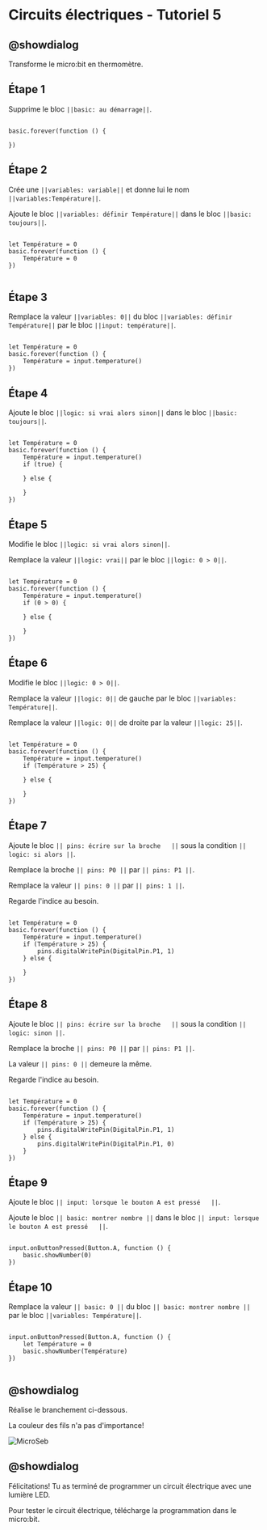 # Circuits électriques - Tutoriel 5

## @showdialog

Transforme le micro:bit en thermomètre.

## Étape 1

Supprime le bloc ``||basic: au démarrage||``.

```blocks

basic.forever(function () {
	
})

```

## Étape 2

Crée une ``||variables: variable||`` et donne lui le nom ``||variables:Température||``.

Ajoute le bloc ``||variables: définir Température||`` dans le bloc ``||basic: toujours||``.

```blocks

let Température = 0
basic.forever(function () {
    Température = 0
})


```

## Étape 3

Remplace la valeur  ``||variables: 0||`` du bloc ``||variables: définir Température||`` par le bloc ``||input: température||``.

```blocks

let Température = 0
basic.forever(function () {
    Température = input.temperature()
})

```

## Étape 4

Ajoute le bloc  ``||logic: si vrai alors sinon||`` dans le bloc ``||basic: toujours||``.

```blocks

let Température = 0
basic.forever(function () {
    Température = input.temperature()
    if (true) {
    	
    } else {
    	
    }
})

```

## Étape 5

Modifie le bloc ``||logic: si vrai alors sinon||``.

Remplace la valeur ``||logic: vrai||`` par le bloc ``||logic: 0 > 0||``.

```blocks

let Température = 0
basic.forever(function () {
    Température = input.temperature()
    if (0 > 0) {
    	
    } else {
    	
    }
})

```

## Étape 6

Modifie le bloc ``||logic: 0 > 0||``.

Remplace la valeur ``||logic: 0||`` de gauche par le bloc ``||variables: Température||``.

Remplace la valeur ``||logic: 0||`` de droite par la valeur ``||logic: 25||``.

```blocks

let Température = 0
basic.forever(function () {
    Température = input.temperature()
    if (Température > 25) {
    	
    } else {
    	
    }
})

```

## Étape 7

Ajoute le bloc ``|| pins: écrire sur la broche   ||`` sous la condition ``|| logic: si alors ||``. 

Remplace la broche ``|| pins: P0 ||`` par ``|| pins: P1 ||``.

Remplace la valeur ``|| pins: 0 ||`` par ``|| pins: 1 ||``.

Regarde l'indice au besoin.

```blocks

let Température = 0
basic.forever(function () {
    Température = input.temperature()
    if (Température > 25) {
        pins.digitalWritePin(DigitalPin.P1, 1)
    } else {
    	
    }
})

```

## Étape 8

Ajoute le bloc ``|| pins: écrire sur la broche   ||`` sous la condition ``|| logic: sinon ||``. 

Remplace la broche ``|| pins: P0 ||`` par ``|| pins: P1 ||``.

La valeur ``|| pins: 0 ||`` demeure la même.

Regarde l'indice au besoin.

```blocks

let Température = 0
basic.forever(function () {
    Température = input.temperature()
    if (Température > 25) {
        pins.digitalWritePin(DigitalPin.P1, 1)
    } else {
        pins.digitalWritePin(DigitalPin.P1, 0)
    }
})

```

## Étape 9

Ajoute le bloc ``|| input: lorsque le bouton A est pressé   ||``. 

Ajoute le bloc ``|| basic: montrer nombre ||`` dans le bloc ``|| input: lorsque le bouton A est pressé   ||``.

```blocks

input.onButtonPressed(Button.A, function () {
    basic.showNumber(0)
})

```

## Étape 10

Remplace la valeur ``|| basic: 0 ||`` du bloc ``|| basic: montrer nombre ||`` par le bloc ``||variables: Température||``.

```blocks

input.onButtonPressed(Button.A, function () {
    let Température = 0
    basic.showNumber(Température)
})


```

## @showdialog 

Réalise le branchement ci-dessous.

La couleur des fils n'a pas d'importance!

![MicroSeb](https://github.com/sbergeroncp/micro-seb/blob/master/2.png?raw=true)

## @showdialog 

Félicitations! Tu as terminé de programmer un circuit électrique avec une lumière LED.

Pour tester le circuit électrique, télécharge la programmation dans le micro:bit.


